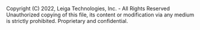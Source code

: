 Copyright (C) 2022,  Leiga Technologies, Inc. - All Rights Reserved Unauthorized copying of this file, its content or modification via any medium is strictly prohibited. Proprietary and confidential.
